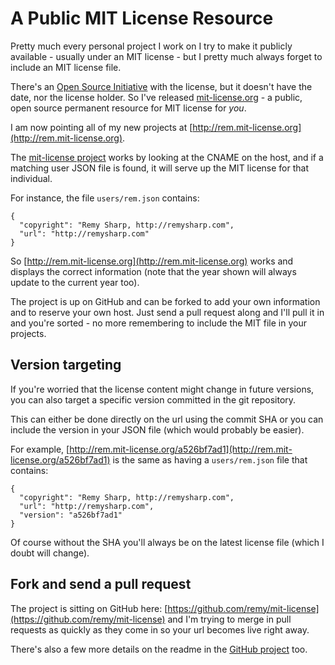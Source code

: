 # A Public MIT License Resource

Pretty much every personal project I work on I try to make it publicly available - usually under an MIT license - but I pretty much always forget to include an MIT license file.

There's an [Open Source Initiative](http://www.opensource.org/licenses/mit-license.php) with the license, but it doesn't have the date, nor the license holder.  So I've released [mit-license.org](http://mit-license.org) - a public, open source permanent resource for MIT license for *you*.

<!--more-->

I am now pointing all of my new projects at [http://rem.mit-license.org](http://rem.mit-license.org).

The [mit-license project](https://github.com/remy/mit-license) works by looking at the CNAME on the host, and if a matching user JSON file is found, it will serve up the MIT license for that individual.

For instance, the file `users/rem.json` contains:

    {
      "copyright": "Remy Sharp, http://remysharp.com",
      "url": "http://remysharp.com"
    }

So [http://rem.mit-license.org](http://rem.mit-license.org) works and displays the correct information (note that the year shown will always update to the current year too).

The project is up on GitHub and can be forked to add your own information and to reserve your own host. Just send a pull request along and I'll pull it in and you're sorted - no more remembering to include the MIT file in your projects.

## Version targeting

If you're worried that the license content might change in future versions, you can also target a specific version committed in the git repository.

This can either be done directly on the url using the commit SHA or you can include the version in your JSON file (which would probably be easier).

For example, [http://rem.mit-license.org/a526bf7ad1](http://rem.mit-license.org/a526bf7ad1) is the same as having a `users/rem.json` file that contains:

    {
      "copyright": "Remy Sharp, http://remysharp.com",
      "url": "http://remysharp.com",
      "version": "a526bf7ad1"
    }

Of course without the SHA you'll always be on the latest license file (which I doubt will change).

## Fork and send a pull request

The project is sitting on GitHub here: [https://github.com/remy/mit-license](https://github.com/remy/mit-license) and I'm trying to merge in pull requests as quickly as they come in so your url becomes live right away.

There's also a few more details on the readme in the [GitHub project](https://github.com/remy/mit-license) too.